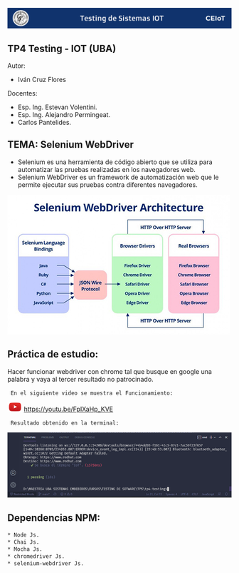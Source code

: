 ![header](imagenes/header.png)

## TP4 Testing - IOT (UBA)

Autor:
* Iván Cruz Flores

Docentes:

* Esp. Ing. Estevan Volentini.
* Esp. Ing. Alejandro Permingeat.
* Carlos Pantelides.

## TEMA: Selenium WebDriver

* Selenium es una herramienta de código abierto que se utiliza para automatizar las pruebas realizadas en los navegadores web. 
* Selenium WebDriver es un framework de automatización web que le permite ejecutar sus pruebas contra diferentes navegadores.

![imagen_bdd](imagenes/driver-arquitectura.jpg)

## Práctica de estudio:

Hacer funcionar webdriver con chrome tal que busque en google una palabra y vaya al
tercer resultado no patrocinado.
```
 En el siguiente video se muestra el Funcionamiento:
```
![play1](imagenes/play.png) https://youtu.be/FpIXaHp_KVE

```
 Resultado obtenido en la terminal:
```
![imagen_bdd](imagenes/resultado-final.png)

## Dependencias NPM:
```
* Node Js.
* Chai Js.
* Mocha Js.
* chromedriver Js.
* selenium-webdriver Js.
```

